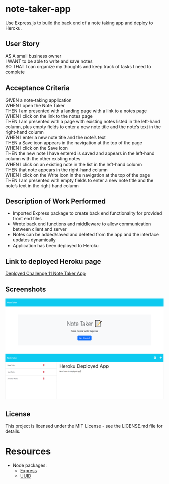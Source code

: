 # note-taker-app
Use Express.js to build the back end of a note taking app and deploy to Heroku.

## User Story
AS A small business owner  
I WANT to be able to write and save notes  
SO THAT I can organize my thoughts and keep track of tasks I need to complete

## Acceptance Criteria
GIVEN a note-taking application  
WHEN I open the Note Taker  
THEN I am presented with a landing page with a link to a notes page  
WHEN I click on the link to the notes page  
THEN I am presented with a page with existing notes listed in the left-hand column, plus empty fields to enter a new note title and the note’s text in the right-hand column  
WHEN I enter a new note title and the note’s text  
THEN a Save icon appears in the navigation at the top of the page  
WHEN I click on the Save icon  
THEN the new note I have entered is saved and appears in the left-hand column with the other existing notes  
WHEN I click on an existing note in the list in the left-hand column  
THEN that note appears in the right-hand column  
WHEN I click on the Write icon in the navigation at the top of the page  
THEN I am presented with empty fields to enter a new note title and the note’s text in the right-hand column

## Description of Work Performed
* Imported Express package to create back end functionality for provided front end files
* Wrote back end functions and middleware to allow communication between client and server
* Notes can be added/saved and deleted from the app and the interface updates dynamically
* Application has been deployed to Heroku

## Link to deployed Heroku page
[Deployed Challenge 11 Note Taker App](https://fierce-fjord-08413.herokuapp.com/)

## Screenshots
<img src="./assets/images/Screenshot1.png">
<img src="./assets/images/Screenshot2.png">

## License
This project is licensed under the MIT License - see the LICENSE.md file for details.

# Resources
- Node packages: 
  - [Express](https://www.npmjs.com/package/express)
  - [UUID](https://www.npmjs.com/package/uuid)